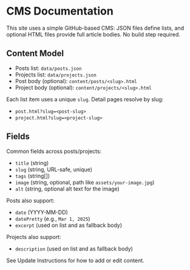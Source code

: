 # CMS Documentation

This site uses a simple GitHub-based CMS: JSON files define lists, and optional HTML files provide full article bodies. No build step required.

## Content Model
- Posts list: `data/posts.json`
- Projects list: `data/projects.json`
- Post body (optional): `content/posts/<slug>.html`
- Project body (optional): `content/projects/<slug>.html`

Each list item uses a unique `slug`. Detail pages resolve by slug:
- `post.html?slug=<post-slug>`
- `project.html?slug=<project-slug>`

## Fields
Common fields across posts/projects:
- `title` (string)
- `slug` (string, URL-safe, unique)
- `tags` (string[])
- `image` (string, optional, path like `assets/your-image.jpg`)
- `alt` (string, optional alt text for the image)

Posts also support:
- `date` (YYYY-MM-DD)
- `datePretty` (e.g., `Mar 1, 2025`)
- `excerpt` (used on list and as fallback body)

Projects also support:
- `description` (used on list and as fallback body)

See Update Instructions for how to add or edit content.
